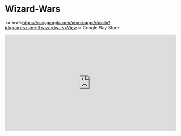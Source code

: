 # Wizard-Wars
<a href=https://play.google.com/store/apps/details?id=games.jsheriff.wizardwars>View in Google Play Store</a>
<iframe width="560" height="315" src="https://www.youtube.com/embed/IIAYC0z1ZQc" frameborder="0" allowfullscreen></iframe>
